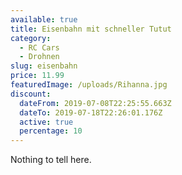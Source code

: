 ```yaml
---
available: true
title: Eisenbahn mit schneller Tutut
category:
  - RC Cars
  - Drohnen
slug: eisenbahn
price: 11.99
featuredImage: /uploads/Rihanna.jpg
discount:
  dateFrom: 2019-07-08T22:25:55.663Z
  dateTo: 2019-07-18T22:26:01.176Z
  active: true
  percentage: 10
---
```

Nothing to tell here.
